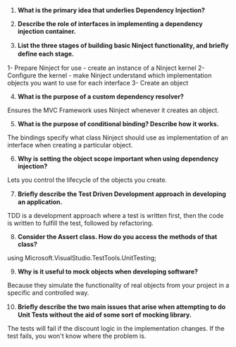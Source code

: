 1. **What is the primary idea that underlies Dependency Injection?**



2. **Describe the role of interfaces in implementing a dependency injection container.**



3. **List the three stages of building basic Ninject functionality, and brieﬂy deﬁne each stage.**

1- Prepare Ninject for use - create an instance of a Ninject kernel
2- Configure the kernel - make Ninject understand which implementation objects you want to use for each interface
3- Create an object

4. **What is the purpose of a custom dependency resolver?**

Ensures the MVC Framework uses Ninject whenever it creates an object.

5. **What is the purpose of conditional binding? Describe how it works.**

The bindings specify what class Ninject should use as implementation of an interface when creating a particular object.

6. **Why is setting the object scope important when using dependency injection?**

Lets you control the lifecycle of the objects you create.

7. **Brieﬂy describe the Test Driven Development approach in developing an application.**

TDD is a development approach where a test is written first, then the code is written to fulfill the test, followed by refactoring.

8. **Consider the Assert class. How do you access the methods of that class?**

using Microsoft.VisualStudio.TestTools.UnitTesting;

9. **Why is it useful to mock objects when developing software?**

Because they simulate the functionality of real objects from your project in a specific and controlled way.

10. **Brieﬂy describe the two main issues that arise when attempting to do Unit Tests without the aid of some sort of mocking library.**

The tests will fail if the discount logic in the implementation changes.
If the test fails, you won't know where the problem is.
